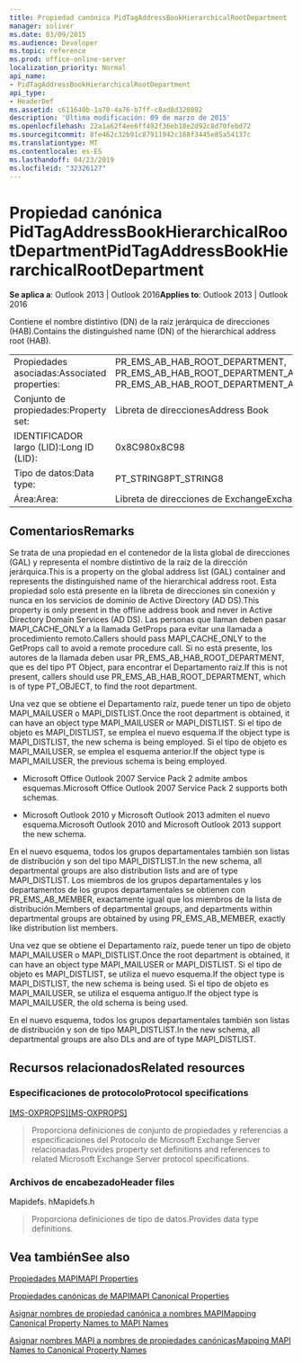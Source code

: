 ```yaml
---
title: Propiedad canónica PidTagAddressBookHierarchicalRootDepartment
manager: soliver
ms.date: 03/09/2015
ms.audience: Developer
ms.topic: reference
ms.prod: office-online-server
localization_priority: Normal
api_name:
- PidTagAddressBookHierarchicalRootDepartment
api_type:
- HeaderDef
ms.assetid: c611640b-1a70-4a76-b7ff-c8ad8d320892
description: 'Última modificación: 09 de marzo de 2015'
ms.openlocfilehash: 22a1a62f4ee6ff492f36eb18e2d92c8d70febd72
ms.sourcegitcommit: 8fe462c32b91c87911942c188f3445e85a54137c
ms.translationtype: MT
ms.contentlocale: es-ES
ms.lasthandoff: 04/23/2019
ms.locfileid: "32326127"
---
```

# <a name="pidtagaddressbookhierarchicalrootdepartment"></a><span data-ttu-id="a68fb-103">Propiedad canónica PidTagAddressBookHierarchicalRootDepartment</span><span class="sxs-lookup"><span data-stu-id="a68fb-103">PidTagAddressBookHierarchicalRootDepartment</span></span>

  
  
<span data-ttu-id="a68fb-104">**Se aplica a**: Outlook 2013 | Outlook 2016</span><span class="sxs-lookup"><span data-stu-id="a68fb-104">**Applies to**: Outlook 2013 | Outlook 2016</span></span> 
  
 <span data-ttu-id="a68fb-105">Contiene el nombre distintivo (DN) de la raíz jerárquica de direcciones (HAB).</span><span class="sxs-lookup"><span data-stu-id="a68fb-105">Contains the distinguished name (DN) of the hierarchical address root (HAB).</span></span> 
  
|||
|:-----|:-----|
|<span data-ttu-id="a68fb-106">Propiedades asociadas:</span><span class="sxs-lookup"><span data-stu-id="a68fb-106">Associated properties:</span></span>  <br/> |<span data-ttu-id="a68fb-107">PR_EMS_AB_HAB_ROOT_DEPARTMENT, PR_EMS_AB_HAB_ROOT_DEPARTMENT_A</span><span class="sxs-lookup"><span data-stu-id="a68fb-107">PR_EMS_AB_HAB_ROOT_DEPARTMENT, PR_EMS_AB_HAB_ROOT_DEPARTMENT_A</span></span>  <br/> |
|<span data-ttu-id="a68fb-108">Conjunto de propiedades:</span><span class="sxs-lookup"><span data-stu-id="a68fb-108">Property set:</span></span>  <br/> |<span data-ttu-id="a68fb-109">Libreta de direcciones</span><span class="sxs-lookup"><span data-stu-id="a68fb-109">Address Book</span></span>  <br/> |
|<span data-ttu-id="a68fb-110">IDENTIFICADOR largo (LID):</span><span class="sxs-lookup"><span data-stu-id="a68fb-110">Long ID (LID):</span></span>  <br/> |<span data-ttu-id="a68fb-111">0x8C98</span><span class="sxs-lookup"><span data-stu-id="a68fb-111">0x8C98</span></span>  <br/> |
|<span data-ttu-id="a68fb-112">Tipo de datos:</span><span class="sxs-lookup"><span data-stu-id="a68fb-112">Data type:</span></span>  <br/> |<span data-ttu-id="a68fb-113">PT_STRING8</span><span class="sxs-lookup"><span data-stu-id="a68fb-113">PT_STRING8</span></span>  <br/> |
|<span data-ttu-id="a68fb-114">Área:</span><span class="sxs-lookup"><span data-stu-id="a68fb-114">Area:</span></span>  <br/> |<span data-ttu-id="a68fb-115">Libreta de direcciones de Exchange</span><span class="sxs-lookup"><span data-stu-id="a68fb-115">Exchange Address Book</span></span>  <br/> |
   
## <a name="remarks"></a><span data-ttu-id="a68fb-116">Comentarios</span><span class="sxs-lookup"><span data-stu-id="a68fb-116">Remarks</span></span>

<span data-ttu-id="a68fb-117">Se trata de una propiedad en el contenedor de la lista global de direcciones (GAL) y representa el nombre distintivo de la raíz de la dirección jerárquica.</span><span class="sxs-lookup"><span data-stu-id="a68fb-117">This is a property on the global address list (GAL) container and represents the distinguished name of the hierarchical address root.</span></span> <span data-ttu-id="a68fb-118">Esta propiedad solo está presente en la libreta de direcciones sin conexión y nunca en los servicios de dominio de Active Directory (AD DS).</span><span class="sxs-lookup"><span data-stu-id="a68fb-118">This property is only present in the offline address book and never in Active Directory Domain Services (AD DS).</span></span> <span data-ttu-id="a68fb-119">Las personas que llaman deben pasar MAPI_CACHE_ONLY a la llamada GetProps para evitar una llamada a procedimiento remoto.</span><span class="sxs-lookup"><span data-stu-id="a68fb-119">Callers should pass MAPI_CACHE_ONLY to the GetProps call to avoid a remote procedure call.</span></span> <span data-ttu-id="a68fb-120">Si no está presente, los autores de la llamada deben usar PR_EMS_AB_HAB_ROOT_DEPARTMENT, que es del tipo PT Object, para encontrar el Departamento raíz.</span><span class="sxs-lookup"><span data-stu-id="a68fb-120">If this is not present, callers should use PR_EMS_AB_HAB_ROOT_DEPARTMENT, which is of type PT_OBJECT, to find the root department.</span></span> 
  
<span data-ttu-id="a68fb-121">Una vez que se obtiene el Departamento raíz, puede tener un tipo de objeto MAPI_MAILUSER o MAPI_DISTLIST.</span><span class="sxs-lookup"><span data-stu-id="a68fb-121">Once the root department is obtained, it can have an object type MAPI_MAILUSER or MAPI_DISTLIST.</span></span> <span data-ttu-id="a68fb-122">Si el tipo de objeto es MAPI_DISTLIST, se emplea el nuevo esquema.</span><span class="sxs-lookup"><span data-stu-id="a68fb-122">If the object type is MAPI_DISTLIST, the new schema is being employed.</span></span> <span data-ttu-id="a68fb-123">Si el tipo de objeto es MAPI_MAILUSER, se emplea el esquema anterior.</span><span class="sxs-lookup"><span data-stu-id="a68fb-123">If the object type is MAPI_MAILUSER, the previous schema is being employed.</span></span> 
  
- <span data-ttu-id="a68fb-124">Microsoft Office Outlook 2007 Service Pack 2 admite ambos esquemas.</span><span class="sxs-lookup"><span data-stu-id="a68fb-124">Microsoft Office Outlook 2007 Service Pack 2 supports both schemas.</span></span> 
    
- <span data-ttu-id="a68fb-125">Microsoft Outlook 2010 y Microsoft Outlook 2013 admiten el nuevo esquema.</span><span class="sxs-lookup"><span data-stu-id="a68fb-125">Microsoft Outlook 2010 and Microsoft Outlook 2013 support the new schema.</span></span>
    
<span data-ttu-id="a68fb-126">En el nuevo esquema, todos los grupos departamentales también son listas de distribución y son del tipo MAPI_DISTLIST.</span><span class="sxs-lookup"><span data-stu-id="a68fb-126">In the new schema, all departmental groups are also distribution lists and are of type MAPI_DISTLIST.</span></span> <span data-ttu-id="a68fb-127">Los miembros de los grupos departamentales y los departamentos de los grupos departamentales se obtienen con PR_EMS_AB_MEMBER, exactamente igual que los miembros de la lista de distribución.</span><span class="sxs-lookup"><span data-stu-id="a68fb-127">Members of departmental groups, and departments within departmental groups are obtained by using PR_EMS_AB_MEMBER, exactly like distribution list members.</span></span>
  
<span data-ttu-id="a68fb-128">Una vez que se obtiene el Departamento raíz, puede tener un tipo de objeto MAPI_MAILUSER o MAPI_DISTLIST.</span><span class="sxs-lookup"><span data-stu-id="a68fb-128">Once the root department is obtained, it can have an object type MAPI_MAILUSER or MAPI_DISTLIST.</span></span> <span data-ttu-id="a68fb-129">Si el tipo de objeto es MAPI_DISTLIST, se utiliza el nuevo esquema.</span><span class="sxs-lookup"><span data-stu-id="a68fb-129">If the object type is MAPI_DISTLIST, the new schema is being used.</span></span> <span data-ttu-id="a68fb-130">Si el tipo de objeto es MAPI_MAILUSER, se utiliza el esquema antiguo.</span><span class="sxs-lookup"><span data-stu-id="a68fb-130">If the object type is MAPI_MAILUSER, the old schema is being used.</span></span> 
  
<span data-ttu-id="a68fb-131">En el nuevo esquema, todos los grupos departamentales también son listas de distribución y son de tipo MAPI_DISTLIST.</span><span class="sxs-lookup"><span data-stu-id="a68fb-131">In the new schema, all departmental groups are also DLs and are of type MAPI_DISTLIST.</span></span>
  
## <a name="related-resources"></a><span data-ttu-id="a68fb-132">Recursos relacionados</span><span class="sxs-lookup"><span data-stu-id="a68fb-132">Related resources</span></span>

### <a name="protocol-specifications"></a><span data-ttu-id="a68fb-133">Especificaciones de protocolo</span><span class="sxs-lookup"><span data-stu-id="a68fb-133">Protocol specifications</span></span>

<span data-ttu-id="a68fb-134">[[MS-OXPROPS]](https://msdn.microsoft.com/library/f6ab1613-aefe-447d-a49c-18217230b148%28Office.15%29.aspx)</span><span class="sxs-lookup"><span data-stu-id="a68fb-134">[[MS-OXPROPS]](https://msdn.microsoft.com/library/f6ab1613-aefe-447d-a49c-18217230b148%28Office.15%29.aspx)</span></span>
  
> <span data-ttu-id="a68fb-135">Proporciona definiciones de conjunto de propiedades y referencias a especificaciones del Protocolo de Microsoft Exchange Server relacionadas.</span><span class="sxs-lookup"><span data-stu-id="a68fb-135">Provides property set definitions and references to related Microsoft Exchange Server protocol specifications.</span></span>
    
### <a name="header-files"></a><span data-ttu-id="a68fb-136">Archivos de encabezado</span><span class="sxs-lookup"><span data-stu-id="a68fb-136">Header files</span></span>

<span data-ttu-id="a68fb-137">Mapidefs. h</span><span class="sxs-lookup"><span data-stu-id="a68fb-137">Mapidefs.h</span></span>
  
> <span data-ttu-id="a68fb-138">Proporciona definiciones de tipo de datos.</span><span class="sxs-lookup"><span data-stu-id="a68fb-138">Provides data type definitions.</span></span>
    
## <a name="see-also"></a><span data-ttu-id="a68fb-139">Vea también</span><span class="sxs-lookup"><span data-stu-id="a68fb-139">See also</span></span>



[<span data-ttu-id="a68fb-140">Propiedades MAPI</span><span class="sxs-lookup"><span data-stu-id="a68fb-140">MAPI Properties</span></span>](mapi-properties.md)
  
[<span data-ttu-id="a68fb-141">Propiedades canónicas de MAPI</span><span class="sxs-lookup"><span data-stu-id="a68fb-141">MAPI Canonical Properties</span></span>](mapi-canonical-properties.md)
  
[<span data-ttu-id="a68fb-142">Asignar nombres de propiedad canónica a nombres MAPI</span><span class="sxs-lookup"><span data-stu-id="a68fb-142">Mapping Canonical Property Names to MAPI Names</span></span>](mapping-canonical-property-names-to-mapi-names.md)
  
[<span data-ttu-id="a68fb-143">Asignar nombres MAPI a nombres de propiedades canónicas</span><span class="sxs-lookup"><span data-stu-id="a68fb-143">Mapping MAPI Names to Canonical Property Names</span></span>](mapping-mapi-names-to-canonical-property-names.md)

